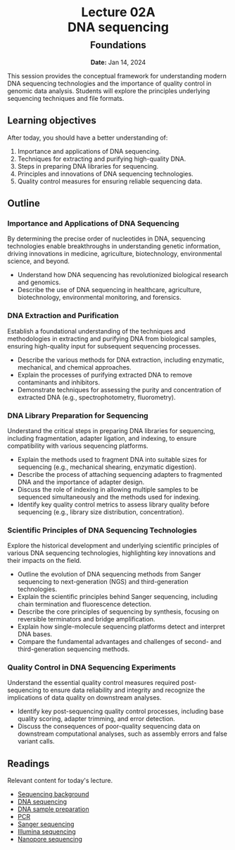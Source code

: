 <h1 style="margin-bottom: 0.4em; text-align: center;">
    <b>Lecture 02A</b><br>
    DNA sequencing
</h1>
<h2 style="margin-top: 0.0em; text-align: center;">
    Foundations
</h2>
<p style="text-align: center;">
    <b>Date:</b> Jan 14, 2024
</p>

This session provides the conceptual framework for understanding modern DNA sequencing technologies and the importance of quality control in genomic data analysis.
Students will explore the principles underlying sequencing techniques and file formats.

## Learning objectives

After today, you should have a better understanding of:

1.  Importance and applications of DNA sequencing.
2.  Techniques for extracting and purifying high-quality DNA.
3.  Steps in preparing DNA libraries for sequencing.
4.  Principles and innovations of DNA sequencing technologies.
5.  Quality control measures for ensuring reliable sequencing data.

## Outline

### Importance and Applications of DNA Sequencing

By determining the precise order of nucleotides in DNA, sequencing technologies enable breakthroughs in understanding genetic information, driving innovations in medicine, agriculture, biotechnology, environmental science, and beyond.

-   Understand how DNA sequencing has revolutionized biological research and genomics.
-   Describe the use of DNA sequencing in healthcare, agriculture, biotechnology, environmental monitoring, and forensics.

### DNA Extraction and Purification

Establish a foundational understanding of the techniques and methodologies in extracting and purifying DNA from biological samples, ensuring high-quality input for subsequent sequencing processes.

-   Describe the various methods for DNA extraction, including enzymatic, mechanical, and chemical approaches.
-   Explain the processes of purifying extracted DNA to remove contaminants and inhibitors.
-   Demonstrate techniques for assessing the purity and concentration of extracted DNA (e.g., spectrophotometry, fluorometry).

### DNA Library Preparation for Sequencing

Understand the critical steps in preparing DNA libraries for sequencing, including fragmentation, adapter ligation, and indexing, to ensure compatibility with various sequencing platforms.

-   Explain the methods used to fragment DNA into suitable sizes for sequencing (e.g., mechanical shearing, enzymatic digestion).
-   Describe the process of attaching sequencing adapters to fragmented DNA and the importance of adapter design.
-   Discuss the role of indexing in allowing multiple samples to be sequenced simultaneously and the methods used for indexing.
-   Identify key quality control metrics to assess library quality before sequencing (e.g., library size distribution, concentration).

### Scientific Principles of DNA Sequencing Technologies

Explore the historical development and underlying scientific principles of various DNA sequencing technologies, highlighting key innovations and their impacts on the field.

-   Outline the evolution of DNA sequencing methods from Sanger sequencing to next-generation (NGS) and third-generation technologies.
-   Explain the scientific principles behind Sanger sequencing, including chain termination and fluorescence detection.
-   Describe the core principles of sequencing by synthesis, focusing on reversible terminators and bridge amplification.
-   Explain how single-molecule sequencing platforms detect and interpret DNA bases.
-   Compare the fundamental advantages and challenges of second- and third-generation sequencing methods.

### Quality Control in DNA Sequencing Experiments

Understand the essential quality control measures required post-sequencing to ensure data reliability and integrity and recognize the implications of data quality on downstream analyses.

-   Identify key post-sequencing quality control processes, including base quality scoring, adapter trimming, and error detection.
-   Discuss the consequences of poor-quality sequencing data on downstream computational analyses, such as assembly errors and false variant calls.

## Readings

Relevant content for today's lecture.

-   [Sequencing background](https://omics.crumblearn.org/sequencing/)
-   [DNA sequencing](https://omics.crumblearn.org/sequencing/dna/)
-   [DNA sample preparation](https://omics.crumblearn.org/sequencing/dna/sample/)
-   [PCR](https://omics.crumblearn.org/sequencing/dna/pcr/)
-   [Sanger sequencing](https://omics.crumblearn.org/sequencing/dna/first-gen/sanger/)
-   [Illumina sequencing](https://omics.crumblearn.org/sequencing/dna/second-gen/illumina/)
-   [Nanopore sequencing](https://omics.crumblearn.org/sequencing/dna/third-gen/nanopore/)

<!-- ## Presentation

-   **View:** [slides.com/aalexmmaldonado/biosc1540-l02a](https://slides.com/aalexmmaldonado/biosc1540-l02a)
-   **Live link:** [slides.com/d/wOV7d9w/live](https://slides.com/d/wOV7d9w/live)
-   **Download:** [biosc1540-l02a.pdf](/lectures/02/biosc1540-l02a.pdf)

<iframe src="https://slides.com/aalexmmaldonado/biosc1540-l02a/embed?byline=hidden&share=hidden" width="100%" height="600" title="BIOSC 1540: Lecture 02A" scrolling="no" frameborder="0" webkitallowfullscreen mozallowfullscreen allowfullscreen></iframe> -->

<!-- Notes

- Add example about cluster for why we need stronger signal.
- Need to go into more detail/clarification of primers, indices, and adapters.
- There seems to be a gap in how we get from sample, to attached, amplified, and then sequenced.
- Gave example of looking out into a dark stadium and giving people flash lights.
- Students are still really struggling with how the fragments get onto the flow cell.
-->
